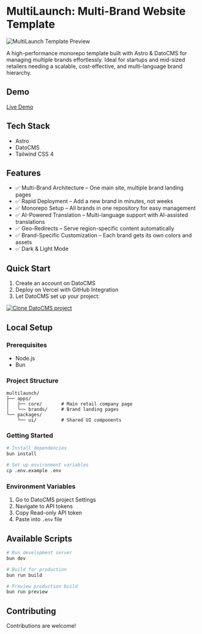 # MultiLaunch: Multi-Brand Website Template

![MultiLaunch Template Preview](https://www.datocms-assets.com/150921/1743700109-multi-launch.png)

A high-performance monorepo template built with Astro & DatoCMS for managing multiple brands effortlessly.
Ideal for startups and mid-sized retailers needing a scalable, cost-effective, and multi-language brand hierarchy.

## Demo
[Live Demo](https://astro-dato-multilaunch.vercel.app/en/)

## Tech Stack
- Astro
- DatoCMS
- Tailwind CSS 4

## Features
- ✅ Multi-Brand Architecture – One main site, multiple brand landing pages
- ✅ Rapid Deployment – Add a new brand in minutes, not weeks
- ✅ Monorepo Setup – All brands in one repository for easy management
- ✅ AI-Powered Translation – Multi-language support with AI-assisted translations
- ✅ Geo-Redirects – Serve region-specific content automatically
- ✅ Brand-Specific Customization – Each brand gets its own colors and assets
- ✅ Dark & Light Mode

## Quick Start
1. Create an account on DatoCMS
2. Deploy on Vercel with GitHub Integration
3. Let DatoCMS set up your project:

[![Clone DatoCMS project](https://dashboard.datocms.com/clone/button.svg)](https://dashboard.datocms.com/deploy?repo=bejamas%2Fastro-dato-multilaunch)

## Local Setup

### Prerequisites
- Node.js
- Bun

### Project Structure
```
multilaunch/
├── apps/
│   ├── core/       # Main retail company page
│   └── brands/     # Brand landing pages
└── packages/
    └── ui/         # Shared UI components
```

### Getting Started
```bash
# Install dependencies
bun install

# Set up environment variables
cp .env.example .env
```

### Environment Variables
1. Go to DatoCMS project Settings
2. Navigate to API tokens
3. Copy Read-only API token
4. Paste into `.env` file

## Available Scripts
```bash
# Run development server
bun dev

# Build for production
bun run build

# Preview production build
bun run preview
```

## Contributing
Contributions are welcome!
